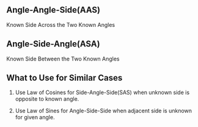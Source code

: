 ## Angle-Angle-Side(AAS)

Known Side Across the Two Known Angles

## Angle-Side-Angle(ASA)

Known Side Between the Two Known Angles

## What to Use for Similar Cases

1. Use Law of Cosines for Side-Angle-Side(SAS) when unknown side is opposite to known angle.

2. Use Law of Sines for Angle-Side-Side when adjacent side is unknown for given angle.

